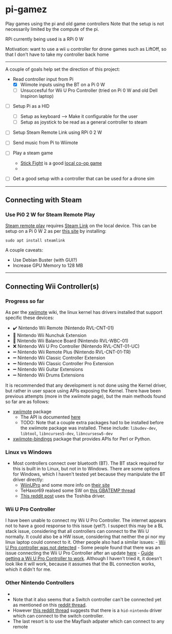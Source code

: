# pi-gamez
Play games using the pi and old game controllers
Note that the setup is not necessarily limited by the compute of the pi.

RPi currently being used is a RPi 0 W

Motivation: want to use a wii u controller for drone games such as LiftOff, so that I don't have to take my controller back home

---
A couple of goals help set the direction of this project:
- Read controller input from Pi
  - [x] Wiimote inputs using the BT on a Pi 0 W
  - [ ] Unsuccesful for Wii U Pro Controller (tried on Pi 0 W and old Dell Inspiron laptop)
- [ ] Setup Pi as a HID
  - [ ] Setup as keyboard --> Make it configurable for the user
  - [ ] Setup as joystick to be read as a general controller to steam
- [ ] Setup Steam Remote Link using RPi 0 2 W
- [ ] Send music from Pi to Wiimote
- [ ] Play a steam game
  - [Stick Fight](https://store.steampowered.com/app/674940/Stick_Fight_The_Game/) is a good [local co-op game](https://store.steampowered.com/tags/en/Local%20Co-Op)
  - 
- [ ] Get a good setup with a controller that can be used for a drone sim


---
## Connecting with Steam


### Use Pi0 2 W for Steam Remote Play

[Steam remote play](https://help.steampowered.com/en/faqs/view/0689-74B8-92AC-10F2) requires [Steam Link](https://store.steampowered.com/app/353380/Steam_Link/) on the local device. This can be setup on a Pi 0 W 2 as per [this site](https://picockpit.com/raspberry-pi/fun-projects-to-do-with-the-raspberry-pi-zero-2/#Steamlink_on_Raspberry_Pi_Zero_2_W) by installing:

```
sudo apt install steamlink
```
A couple caveats:
- Use Debian Buster (with GUI?)
- Increase GPU Memory to 128 MB


---
## Connecting Wii Controller(s)
### Progress so far

As per the [xwiimote](https://dvdhrm.github.io/xwiimote/) wiki, the linux kernel has drivers installed that support specific these devices:
- :heavy_check_mark: Nintendo Wii Remote (Nintendo RVL-CNT-01)
- :black_square_button: Nintendo Wii Nunchuk Extension
- :black_square_button: Nintendo Wii Balance Board (Nintendo RVL-WBC-01)
- :x: Nintendo Wii U Pro Controller (Nintendo RVL-CNT-01-UC)
- :heavy_minus_sign: Nintendo Wii Remote Plus (Nintendo RVL-CNT-01-TR)
- :heavy_minus_sign: Nintendo Wii Classic Controller Extension
- :heavy_minus_sign: Nintendo Wii Classic Controller Pro Extension
- :heavy_minus_sign: Nintendo Wii Guitar Extensions
- :heavy_minus_sign: Nintendo Wii Drums Extensions

It is recommended that any development is not done using the Kernel driver, but rather in user space using APIs exposing the Kernel. There have been previous attempts (more in the xwiimote page), but the main methods found so far are as follows:
- [xwiimote](https://github.com/dvdhrm/xwiimote) package
  - The API is documented [here](http://dvdhrm.github.io/xwiimote/api/)
  - TODO: Note that a couple extra packages had to be installed before the xwiimote package was installed. These include: `libudev-dev`, `libtool`, `libncurses5-dev`, `libncursesw5-dev`
- [xwiimote-bindings](https://github.com/dvdhrm/xwiimote-bindings) package that provides APIs for Perl or Python. 


### Linux vs Windows

- Most controllers connect over bluetooth (BT). The BT stack required for this is built in to Linux, but not in to Windows. There are some options for Windows, which I haven't tested yet because they manipulate the BT driver directly:
  - [WiinUPro](https://github.com/KeyPuncher/WiinUPro/releases) and some more info on [their site](https://sites.google.com/site/wiinupro/home?authuser=0)
  - TeHaxor69 realsed some SW on [this GBATEMP thread](https://gbatemp.net/threads/wii-u-pro-controller-to-pc-program-release.343159/)
  - [This reddit post](https://www.reddit.com/r/wiiu/comments/3bzdx0/wii_u_pro_controller_as_xbox_controller_on/) uses the Toshiba driver. 

### Wii U Pro Controller

I have been unable to connect my Wii U Pro Controller. The internet appears not to have a good response to this issue (yet?). I suspect this may be a BL stack issue, considering that all controllers can connect to the Wii U normally. It could also be a HW issue, considering that neither the pi nor my linux laptop could connect to it. Other people also had a similar issues:
    - [Wii U Pro controller was not detected](https://forum.manjaro.org/t/wii-u-pro-controller-is-not-detected-by-bluetooth/54420)
    - Some people found that there was an issue connecting the Wii U Pro Controller after an update [here](https://www.linux.org/threads/solved-cannot-connect-wii-u-pro-controller-after-an-update.33396/)
    - [Guide getting a Wii U Pro Controller to work](https://www.linuxquestions.org/questions/slackware-14/guide-getting-a-wii-u-pro-controller-to-work-4175576590/). 
    Although I haven't tried it, it doesn't look like it will work, because it assumes that the BL connection works, which it didn't for me.
    
### Other Nintendo Controllers
- 
- Note that it also seems that a Switch controller can't be connected yet as mentioned on this [reddit thread](https://www.reddit.com/r/linux_gaming/comments/98xkt9/wiiu_pro_controllers_dont_work/). 
- However [this reddit thread](https://www.reddit.com/r/wiiu/comments/f5cn77/wii_u_pro_controller_in_linux/) suggests that there is a `hid-nintendo` driver which can connect to the switch controller. 
- The last resort is to use the Mayflash adpater which can connect to any remote
 
